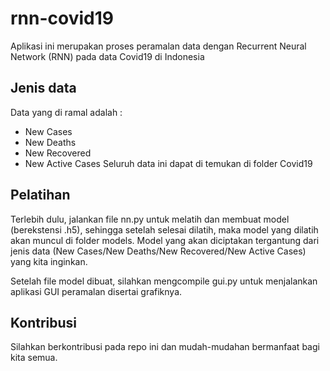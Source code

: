 # rnn-covid19

Aplikasi ini merupakan proses peramalan data dengan Recurrent Neural Network (RNN) pada data Covid19 di Indonesia

## Jenis data

Data yang di ramal adalah :
* New Cases
* New Deaths
* New Recovered
* New Active Cases
Seluruh data ini dapat di temukan di folder Covid19

## Pelatihan
Terlebih dulu, jalankan file nn.py untuk melatih dan membuat model (berekstensi .h5), sehingga setelah selesai dilatih, maka model yang dilatih akan muncul di folder models. Model yang akan diciptakan tergantung dari jenis data (New Cases/New Deaths/New Recovered/New Active Cases) yang kita inginkan. 

Setelah file model dibuat, silahkan mengcompile gui.py untuk menjalankan aplikasi GUI peramalan disertai grafiknya.

## Kontribusi
Silahkan berkontribusi pada repo ini dan mudah-mudahan bermanfaat bagi kita semua.



